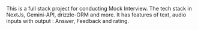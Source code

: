 This is a full stack project for conducting Mock Interview. The tech stack in NextJs, Gemini-API, drizzle-ORM and more. It has features of text, audio inputs with 
output : Answer, Feedback and rating.
